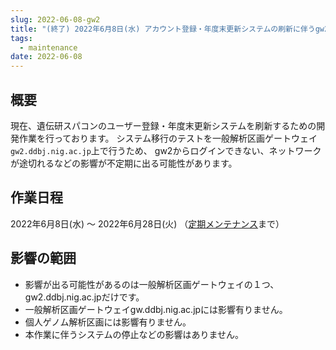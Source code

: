 ```yaml
---
slug: 2022-06-08-gw2
title: "(終了) 2022年6月8日(水) アカウント登録・年度末更新システムの刷新に伴うgw2接続断等のお知らせ"
tags:
  - maintenance
date: 2022-06-08
---
```



## 概要

現在、遺伝研スパコンのユーザー登録・年度末更新システムを刷新するための開発作業を行っております。
システム移行のテストを一般解析区画ゲートウェイ`gw2.ddbj.nig.ac.jp`上で行うため、
gw2からログインできない、ネットワークが途切れるなどの影響が不定期に出る可能性があります。

<!-- truncate -->

## 作業日程

2022年6月8日(水) ～ 2022年6月28日(火) （[定期メンテナンス](/blog/2022-04-25-scheduled-maintenance/)まで）


## 影響の範囲

- 影響が出る可能性があるのは一般解析区画ゲートウェイの１つ、gw2.ddbj.nig.ac.jpだけです。
- 一般解析区画ゲートウェイgw.ddbj.nig.ac.jpには影響有りません。
- 個人ゲノム解析区画には影響有りません。
- 本作業に伴うシステムの停止などの影響はありません。
